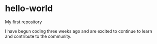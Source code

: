 # hello-world
My first repository

I have begun coding three weeks ago and are excited to continue to learn and contribute to the community.

